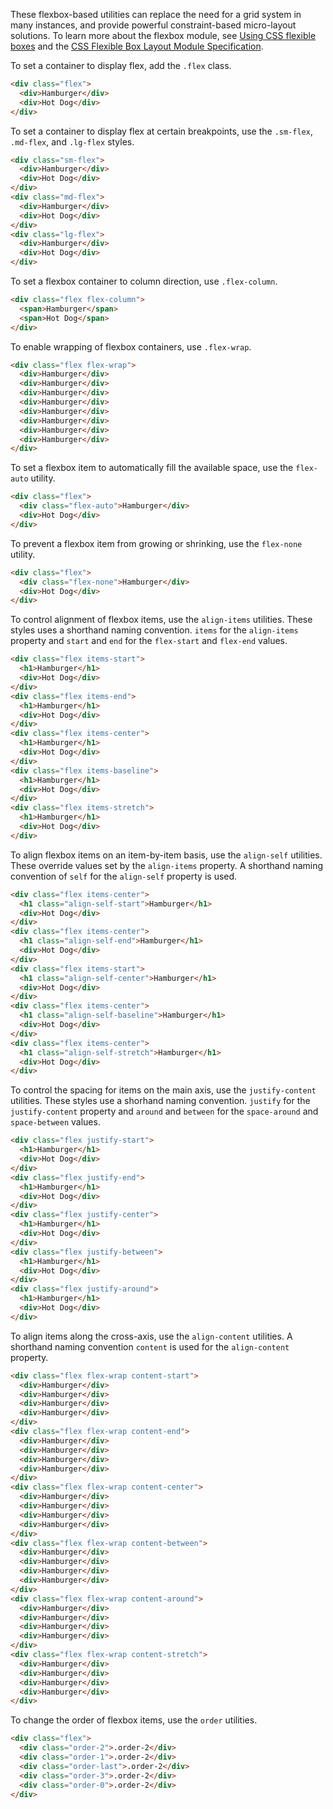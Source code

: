 
These flexbox-based utilities can replace the need for a grid system in many instances, and provide powerful constraint-based micro-layout solutions.
To learn more about the flexbox module, see [Using CSS flexible boxes](https://developer.mozilla.org/en-US/docs/Web/CSS/CSS_Flexible_Box_Layout/Using_CSS_flexible_boxes) and the [CSS Flexible Box Layout Module Specification](https://www.w3.org/TR/css-flexbox-1/).

To set a container to display flex, add the `.flex` class.

```html
<div class="flex">
  <div>Hamburger</div>
  <div>Hot Dog</div>
</div>
```

To set a container to display flex at certain breakpoints, use the `.sm-flex`, `.md-flex`, and `.lg-flex` styles.

```html
<div class="sm-flex">
  <div>Hamburger</div>
  <div>Hot Dog</div>
</div>
<div class="md-flex">
  <div>Hamburger</div>
  <div>Hot Dog</div>
</div>
<div class="lg-flex">
  <div>Hamburger</div>
  <div>Hot Dog</div>
</div>
```

To set a flexbox container to column direction, use `.flex-column`.

```html
<div class="flex flex-column">
  <span>Hamburger</span>
  <span>Hot Dog</span>
</div>
```

To enable wrapping of flexbox containers, use `.flex-wrap`.

```html
<div class="flex flex-wrap">
  <div>Hamburger</div>
  <div>Hamburger</div>
  <div>Hamburger</div>
  <div>Hamburger</div>
  <div>Hamburger</div>
  <div>Hamburger</div>
  <div>Hamburger</div>
  <div>Hamburger</div>
</div>
```

To set a flexbox item to automatically fill the available space, use the `flex-auto` utility.

```html
<div class="flex">
  <div class="flex-auto">Hamburger</div>
  <div>Hot Dog</div>
</div>
```

To prevent a flexbox item from growing or shrinking, use the `flex-none` utility.

```html
<div class="flex">
  <div class="flex-none">Hamburger</div>
  <div>Hot Dog</div>
</div>
```

To control alignment of flexbox items, use the `align-items` utilities. These styles uses a shorthand naming convention. `items` for the `align-items` property and `start` and `end` for the `flex-start` and `flex-end` values.

```html
<div class="flex items-start">
  <h1>Hamburger</h1>
  <div>Hot Dog</div>
</div>
<div class="flex items-end">
  <h1>Hamburger</h1>
  <div>Hot Dog</div>
</div>
<div class="flex items-center">
  <h1>Hamburger</h1>
  <div>Hot Dog</div>
</div>
<div class="flex items-baseline">
  <h1>Hamburger</h1>
  <div>Hot Dog</div>
</div>
<div class="flex items-stretch">
  <h1>Hamburger</h1>
  <div>Hot Dog</div>
</div>
```

To align flexbox items on an item-by-item basis, use the `align-self` utilities. These override values set by the `align-items` property. A shorthand naming convention of `self` for the `align-self` property is used.

```html
<div class="flex items-center">
  <h1 class="align-self-start">Hamburger</h1>
  <div>Hot Dog</div>
</div>
<div class="flex items-center">
  <h1 class="align-self-end">Hamburger</h1>
  <div>Hot Dog</div>
</div>
<div class="flex items-start">
  <h1 class="align-self-center">Hamburger</h1>
  <div>Hot Dog</div>
</div>
<div class="flex items-center">
  <h1 class="align-self-baseline">Hamburger</h1>
  <div>Hot Dog</div>
</div>
<div class="flex items-center">
  <h1 class="align-self-stretch">Hamburger</h1>
  <div>Hot Dog</div>
</div>
```

To control the spacing for items on the main axis, use the `justify-content` utilities. These styles use a shorhand naming convention. `justify` for the `justify-content` property and `around` and `between` for the `space-around` and `space-between` values.

```html
<div class="flex justify-start">
  <h1>Hamburger</h1>
  <div>Hot Dog</div>
</div>
<div class="flex justify-end">
  <h1>Hamburger</h1>
  <div>Hot Dog</div>
</div>
<div class="flex justify-center">
  <h1>Hamburger</h1>
  <div>Hot Dog</div>
</div>
<div class="flex justify-between">
  <h1>Hamburger</h1>
  <div>Hot Dog</div>
</div>
<div class="flex justify-around">
  <h1>Hamburger</h1>
  <div>Hot Dog</div>
</div>
```

To align items along the cross-axis, use the `align-content` utilities. A shorthand naming convention `content` is used for the `align-content` property.

```html
<div class="flex flex-wrap content-start">
  <div>Hamburger</div>
  <div>Hamburger</div>
  <div>Hamburger</div>
  <div>Hamburger</div>
</div>
<div class="flex flex-wrap content-end">
  <div>Hamburger</div>
  <div>Hamburger</div>
  <div>Hamburger</div>
  <div>Hamburger</div>
</div>
<div class="flex flex-wrap content-center">
  <div>Hamburger</div>
  <div>Hamburger</div>
  <div>Hamburger</div>
  <div>Hamburger</div>
</div>
<div class="flex flex-wrap content-between">
  <div>Hamburger</div>
  <div>Hamburger</div>
  <div>Hamburger</div>
  <div>Hamburger</div>
</div>
<div class="flex flex-wrap content-around">
  <div>Hamburger</div>
  <div>Hamburger</div>
  <div>Hamburger</div>
  <div>Hamburger</div>
</div>
<div class="flex flex-wrap content-stretch">
  <div>Hamburger</div>
  <div>Hamburger</div>
  <div>Hamburger</div>
  <div>Hamburger</div>
</div>
```

To change the order of flexbox items, use the `order` utilities.

```html
<div class="flex">
  <div class="order-2">.order-2</div>
  <div class="order-1">.order-2</div>
  <div class="order-last">.order-2</div>
  <div class="order-3">.order-2</div>
  <div class="order-0">.order-2</div>
</div>
```


